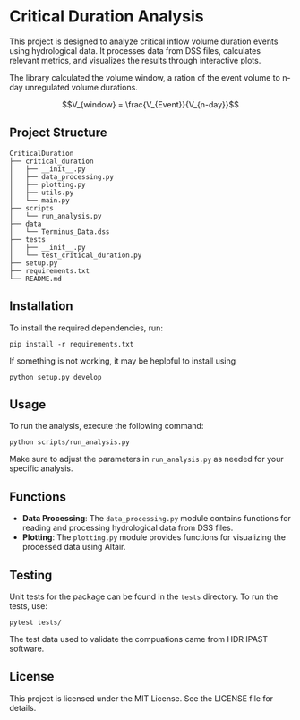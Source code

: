 # Critical Duration Analysis

This project is designed to analyze critical inflow volume duration events using hydrological data. It processes data from DSS files, calculates relevant metrics, and visualizes the results through interactive plots.

The library calculated the volume window, a ration of the event volume to n-day unregulated volume durations.

```math
V_{window} = \frac{V_{Event}}{V_{n-day}}
```

## Project Structure

```
CriticalDuration
├── critical_duration
│   ├── __init__.py
│   ├── data_processing.py
│   ├── plotting.py
│   ├── utils.py
│   └── main.py
├── scripts
│   └── run_analysis.py
├── data
│   └── Terminus_Data.dss
├── tests
│   ├── __init__.py
│   └── test_critical_duration.py
├── setup.py
├── requirements.txt
└── README.md
```

## Installation

To install the required dependencies, run:

```
pip install -r requirements.txt
```

If something is not working, it may be heplpful to install using

```
python setup.py develop
```

## Usage

To run the analysis, execute the following command:

```
python scripts/run_analysis.py
```

Make sure to adjust the parameters in `run_analysis.py` as needed for your specific analysis.

## Functions

- **Data Processing**: The `data_processing.py` module contains functions for reading and processing hydrological data from DSS files.
- **Plotting**: The `plotting.py` module provides functions for visualizing the processed data using Altair.


## Testing

Unit tests for the package can be found in the `tests` directory. To run the tests, use:

```
pytest tests/
```

The test data used to validate the compuations came from HDR IPAST software.

## License

This project is licensed under the MIT License. See the LICENSE file for details.